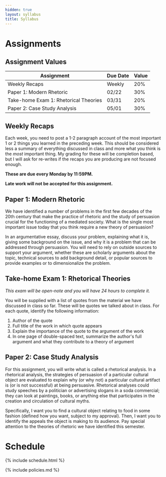 ```yaml
---
hidden: true
layout: syllabus
title: Syllabus
---
```

# Assignments

## Assignment Values

| Assignment                            | Due Date | Value |
|---------------------------------------|----------|-------|
| Weekly Recaps                         | Weekly   | 20%   |
| Paper 1: Modern Rhetoric              | 02/22    | 30%   |
| Take-home Exam 1: Rhetorical Theories | 03/31    | 20%   |
| Paper 2: Case Study Analysis          | 05/01    | 30%   |

## Weekly Recaps

Each week, you need to post a 1-2 paragraph account of the most important 1 or 2 things you learned in the preceding week. This should be considered less a summary of everything discussed in class and more what you think is the *most* important thing. My grading for these will be completion based, but I will ask for re-writes if the recaps you are producing are not focused enough.

**These are due every Monday by 11:59PM.**

**Late work will not be accepted for this assignment.**

## Paper 1: Modern Rhetoric

We have identified a number of problems in the first few decades of the 20th century that make the practice of rhetoric and the study of persuasion crucial for the functioning of a mediated society. What is the single most important issue today that you think require a new theory of persuasion?

In an argumentative essay, discuss your problem, explaining what it is, giving some background on the issue, and why it is a problem that can be addressed through persuasion. You will need to rely on outside sources to support your argument, whether these are scholarly arguments about the topic, technical sources to add background detail, or popular sources to provide examples or to dimensionalize the problem.

## Take-home Exam 1: Rhetorical Theories

*This exam will be open-note and you will have 24 hours to complete it.*

You will be supplied with a list of quotes from the material we have discussed in class so far. These will be quotes we talked about in class. For each quote, identify the following information:

1. Author of the quote
1. Full title of the work in which quote appears
1. Explain the importance of the quote to the argument of the work
1. In one page of double-spaced text, summarize the author's full argument and what they contribute to a theory of argument

## Paper 2: Case Study Analysis

For this assignment, you will write what is called a rhetorical analysis. In a rhetorical analysis, the strategies of persuasion of a particular cultural object are evaluated to explain why (or why not) a particular cultural artifact is (or is not successful) at being persuasive. Rhetorical analyses could study speeches by a politician or advertising slogans in a soda commercial; they can look at paintings, books, or anything else that participates in the creation and circulation of cultural myths.

Specifically, I want you to find a cultural object relating to food in some fashion (defined how you want, subject to my approval). Then, I want you to identify the appeals the object is making to its audience. Pay special attention to the theories of rhetoric we have identified this semester.

# Schedule

{% include schedule.html %}

{% include policies.md %}
